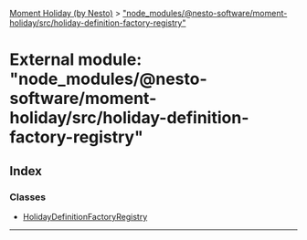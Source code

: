 [Moment Holiday (by Nesto)](../README.md) > ["node_modules/@nesto-software/moment-holiday/src/holiday-definition-factory-registry"](../modules/_node_modules__nesto_software_moment_holiday_src_holiday_definition_factory_registry_.md)

# External module: "node_modules/@nesto-software/moment-holiday/src/holiday-definition-factory-registry"

## Index

### Classes

* [HolidayDefinitionFactoryRegistry](../classes/_node_modules__nesto_software_moment_holiday_src_holiday_definition_factory_registry_.holidaydefinitionfactoryregistry.md)

---

